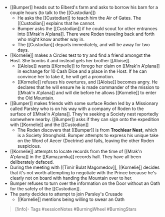 - [[Bumper]] heads out to Elberd's farm and asks to borrow his barn for a couple hours (to talk to the [[Custodian]])
	- He asks the [[Custodian]] to teach him the Air of Gates.  The [[Custodian]] explains that he cannot.
	- Bumper asks the [[Custodian]] if he could scout for other entrances into [[Mrak'n A'plana]].  There were Roden traveling back and forth who might know another way in.
	- The [[Custodian]] departs immediately, and will be away for two days.
- [[Kornelie]] makes a Circles test to try and find a friend amongst the Host.  She bombs it and instead gets her brother [[Aloise]].
	- [[Aloise]] wants [[Kornelie]] to forego her claim on [[Mrak'n A'plana]] in exchange for 10 Cash Dice and a place in the Host.  If he can convince her to take it, he will get a promotion.
	- [[Kornelie]] refuses his overtures, and [[Aloise]] becomes angry.  He declares that he will ensure he is made commander of the mission to [[Mrak'n A'plana]] and will die before he allows [[Kornelie]] to enter the Old Mountain.
- [[Bumper]] makes friends with some surface Roden led by a Missionary called Parsley who is on his way with a company of Roden to the surface of [[Mrak'n A'plana]].  They're seeking a Society nest reportedly somewhere nearby.  [[Bumper]] asks if they can sign onto the expedition with [[Kornelie]] and the [[Custodian]]
	- The Roden discovers that [[Bumper]] is from **Trochlear Nest**, which is a Society Stronghold.  Bumper attempts to express his unique take on the Word of Aecer (Doctrine) and fails, leaving the other Roden suspicious.
- [[Kornelie]] attempts to locate records from the time of [[Mrak'n A'plana]] in the [[Kamazamka]] records hall.  They have all been deliberately defaced.
- During the meeting with [[Timir Bulat Magomedov]], [[Kornelie]] decides that it's not worth attempting to negotiate with the Prince because he's clearly not on board with handing the Mountain over to her.
- Bumper refuses to turn over the information on the Door without an Oath for the safety of the [[Custodian]].
- The party decides to attempt to join Parsley's Crusade
	- [[Kornelie]] mentions being willing to swear an Oath
> [!info]- Tags
> #sessionNotes #BurningWheel #BurningStars